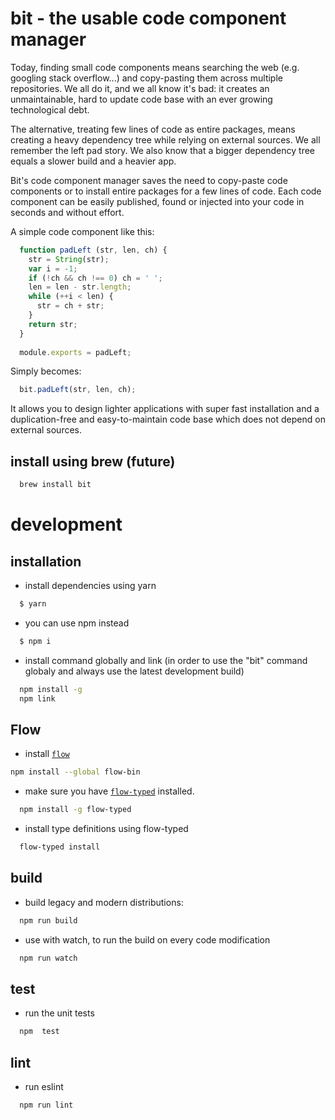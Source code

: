# bit - the usable code component manager
Today, finding small code components means searching the web (e.g. googling stack overflow...) and copy-pasting them across multiple repositories.
We all do it, and we all know it's bad: it creates an unmaintainable, hard to update code base with an ever growing technological debt.

The alternative, treating few lines of code as entire packages, means creating a heavy dependency tree while relying on external sources. 
We all remember the left pad story. We also know that a bigger dependency tree equals a slower build and a heavier app.

Bit's code component manager saves the need to copy-paste code components or to install entire packages for a few lines of code. 
Each code component can be easily published, found or injected into your code in seconds and without effort.

A simple code component like this: 
```js
  function padLeft (str, len, ch) {
    str = String(str);
    var i = -1;
    if (!ch && ch !== 0) ch = ' ';
    len = len - str.length;
    while (++i < len) {
      str = ch + str;
    }
    return str;
  }
  
  module.exports = padLeft;
```

Simply becomes:
```js
  bit.padLeft(str, len, ch);
```
It allows you to design lighter applications with super fast installation and a duplication-free and easy-to-maintain code base which does not depend on external sources.

## install using brew (future)
```bash
  brew install bit
```

# development

## installation

- install dependencies using yarn
```bash
  $ yarn
```

- you can use npm instead
```bash
  $ npm i
```

- install command globally and link (in order to use the "bit" command globaly and always use the latest development build)
```bash
  npm install -g
  npm link
```

## Flow
- install [`flow`](https://flowtype.org/)
```bash
npm install --global flow-bin
```

- make sure you have [`flow-typed`](https://github.com/flowtype/flow-typed) installed.
```bash
  npm install -g flow-typed
```

- install type definitions using flow-typed
```bash
  flow-typed install
```

## build

- build legacy and modern distributions:
```bash
  npm run build
```

- use with watch, to run the build on every code modification
```bash
  npm run watch
```

## test

- run the unit tests
```bash
  npm  test
```

## lint

- run eslint
```bash
  npm run lint
```